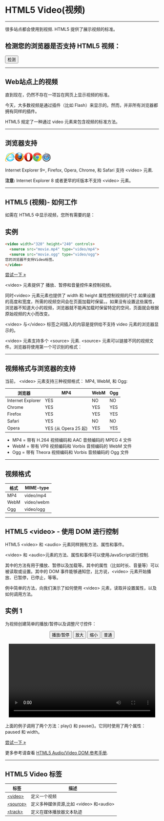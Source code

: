 # HTML5 Video(视频)

--------

很多站点都会使用到视频. HTML5 提供了展示视频的标准。

## 检测您的浏览器是否支持 HTML5 视频：

<script>
function checkVideo()
{
if(!!document.createElement('video').canPlayType)
  {
  var vidTest=document.createElement("video");
  oggTest=vidTest.canPlayType('video/ogg; codecs="theora, vorbis"');
  if (!oggTest)
    {
    h264Test=vidTest.canPlayType('video/mp4; codecs="avc1.42E01E, mp4a.40.2"');
    if (!h264Test)
      {
      document.getElementById("checkVideoResult").innerHTML="抱歉你的浏览器不支持HTML5 video标签！."
      }
    else
      {
      if (h264Test=="probably")
        {
        document.getElementById("checkVideoResult").innerHTML="非常棒！你的浏览器支持HTML5 video标签！";
        }
      else
        {
        document.getElementById("checkVideoResult").innerHTML="Meh. Some support.";
        }
      }
    }
  else
    {
    if (oggTest=="probably")
      {
      document.getElementById("checkVideoResult").innerHTML="非常棒！你的浏览器支持HTML5 video标签！";
      }
    else
      {
      document.getElementById("checkVideoResult").innerHTML="Meh. Some support.";
      }
    }
  }
else
  {
  document.getElementById("checkVideoResult").innerHTML="Sorry. No video support."
  }
}
</script>
<div id="checkVideoResult"><button onclick="checkVideo()">检测</button></div>

--------

## Web站点上的视频

直到现在，仍然不存在一项旨在网页上显示视频的标准。

今天，大多数视频是通过插件（比如 Flash）来显示的。然而，并非所有浏览器都拥有同样的插件。

HTML5 规定了一种通过 video 元素来包含视频的标准方法。

--------

## 浏览器支持

![Internet Explorer](images/compatible_ie.gif)![Firefox](images/compatible_firefox.gif)![Opera](images/compatible_opera.gif)![Google Chrome](images/compatible_chrome.gif)![Safari](images/compatible_safari.gif)

Internet Explorer 9+, Firefox, Opera, Chrome, 和 Safari 支持 &lt;video&gt; 元素.

**注意:**  Internet Explorer 8 或者更早的IE版本不支持 &lt;video&gt; 元素。

--------

## HTML5 (视频)- 如何工作

如需在 HTML5 中显示视频，您所有需要的是：

## 实例

```HTML
<video width="320" height="240" controls>
  <source src="movie.mp4" type="video/mp4">
  <source src="movie.ogg" type="video/ogg">
您的浏览器不支持Video标签。
</video>
```

[尝试一下 »](http://www.runoob.com/try/try.php?filename=tryhtml5_video_all)

&lt;video&gt; 元素提供了 播放、暂停和音量控件来控制视频。

同时&lt;video&gt; 元素元素也提供了 width 和 height 属性控制视频的尺寸.如果设置的高度和宽度，所需的视频空间会在页面加载时保留。。如果没有设置这些属性，浏览器不知道大小的视频，浏览器就不能再加载时保留特定的空间，页面就会根据原始视频的大小而改变。

&lt;video&gt; 与&lt;/video&gt; 标签之间插入的内容是提供给不支持 video 元素的浏览器显示的。

&lt;video&gt; 元素支持多个 &lt;source&gt; 元素. &lt;source&gt; 元素可以链接不同的视频文件。浏览器将使用第一个可识别的格式：

--------

## 视频格式与浏览器的支持

当前， &lt;video&gt; 元素支持三种视频格式： MP4, WebM, 和 Ogg:

| 浏览器 | MP4 | WebM | Ogg |
| ---- | ---- | ---- | ---- |
| Internet Explorer | YES | NO | NO |
| Chrome | YES | YES | YES |
| Firefox | YES | YES | YES |
| Safari | YES | NO | NO |
| Opera | YES (从 Opera 25 起) | YES | YES |

 * MP4 = 带有 H.264 视频编码和 AAC 音频编码的 MPEG 4 文件
 * WebM = 带有 VP8 视频编码和 Vorbis 音频编码的 WebM 文件
 * Ogg = 带有 Theora 视频编码和 Vorbis 音频编码的 Ogg 文件

--------

## 视频格式

| 格式 | MIME-type |
| ---- | ---- |
| MP4 | video/mp4 |
| WebM | video/webm |
| Ogg | video/ogg |

--------

## HTML5 &lt;video&gt; - 使用 DOM 进行控制

HTML5 &lt;video&gt; 和 &lt;audio&gt; 元素同样拥有方法、属性和事件。

&lt;video&gt; 和 &lt;audio&gt;元素的方法、属性和事件可以使用JavaScript进行控制.

其中的方法有用于播放、暂停以及加载等。其中的属性（比如时长、音量等）可以被读取或设置。其中的 DOM 事件能够通知您，比方说，&lt;video&gt; 元素开始播放、已暂停，已停止，等等。

例中简单的方法，向我们演示了如何使用 &lt;video&gt; 元素，读取并设置属性，以及如何调用方法。

## 实例 1

为视频创建简单的播放/暂停以及调整尺寸控件：

<div style="text-align:center"> 
  <button onclick="playPause()">播放/暂停</button> 
  <button onclick="makeBig()">放大</button>
  <button onclick="makeSmall()">缩小</button>
  <button onclick="makeNormal()">普通</button>
  <br><br> 
  <video id="video1" width="480">
    <source src="/images/mov_bbb.mp4" type="video/mp4"><source src="/images/mov_bbb.ogg" type="video/ogg">你的浏览器不支持 HTML5 video.
  </video>
</div> 

<script> 
var myVideo=document.getElementById("video1"); 
function playPause()
{ 
if (myVideo.paused) 
  myVideo.play(); 
else 
  myVideo.pause(); 
} 
function makeBig()
{ 
myVideo.width=600; 
} 
function makeSmall()
{ 
myVideo.width=320; 
} 
function makeNormal()
{ 
myVideo.width=480; 
} 
</script> 

上面的例子调用了两个方法：play() 和 pause()。它同时使用了两个属性：paused 和 width。

[尝试一下 »](http://www.runoob.com/try/try.php?filename=tryhtml5_video_js_prop)

更多参考请查看 [HTML5 Audio/Video DOM 参考手册](http://www.runoob.com/tags/html-audiovideo.html).

--------

## HTML5 Video 标签

| 标签 | 描述 |
| ---- | ---- |
| [&lt;video&gt;](http://www.runoob.com/tags/tag-video.html) | 定义一个视频 |
| [&lt;source&gt;](http://www.runoob.com/tags/tag-source.html) | 定义多种媒体资源,比如 &lt;video&gt; 和&lt;audio&gt; |
| [&lt;track&gt;](http://www.runoob.com/tags/tag-track.html) | 定义在媒体播放器文本轨迹 |
